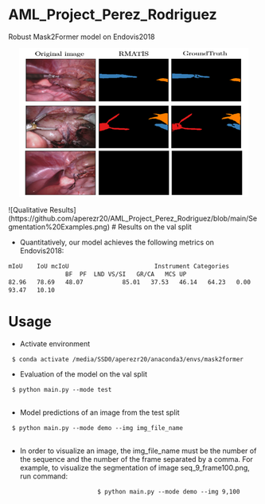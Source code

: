# AML_Project_Perez_Rodriguez

Robust Mask2Former model on Endovis2018
<p align="center">
	<img width="460" height="300" src="https://github.com/aperezr20/AML_Project_Perez_Rodriguez/blob/main/Segmentation%20Examples.png">
</p>
![Qualitative Results](https://github.com/aperezr20/AML_Project_Perez_Rodriguez/blob/main/Segmentation%20Examples.png)
# Results on the val split

* Quantitatively, our model achieves the following metrics on Endovis2018:

```
mIoU	IoU	mcIoU	                     Instrument Categories						
				BF	PF	LND	VS/SI	GR/CA	MCS	UP
82.96	78.69	48.07	        85.01	37.53	46.14	64.23	0.00	93.47	10.10

```
# Usage

* Activate environment
```
 $ conda activate /media/SSD0/aperezr20/anaconda3/envs/mask2former
```
* Evaluation of the model on the val split
```
 $ python main.py --mode test
 
```

* Model predictions of an image from the test split
```
 $ python main.py --mode demo --img img_file_name
 
```
* In order to visualize an image, the img_file_name must be the number of the sequence and the number of the frame separated by a comma. For example, to 		visualize the segmentation of image seq_9_frame100.png, run command:
```
						 $ python main.py --mode demo --img 9,100
